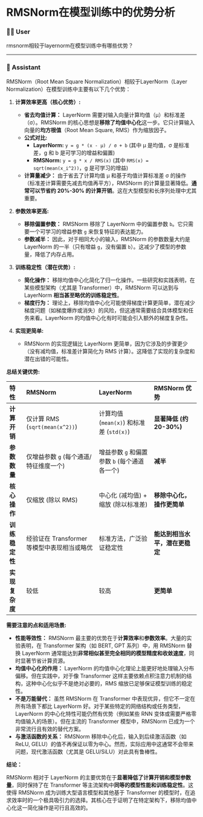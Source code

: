 # RMSNorm在模型训练中的优势分析

### 🧑‍💻 User

rmsnorm相较于layernorm在模型训练中有哪些优势？

---

### 🤖 Assistant

RMSNorm（Root Mean Square Normalization）相较于LayerNorm（Layer Normalization）在模型训练中主要有以下几个优势：

1.  **计算效率更高（核心优势）:**
    *   **省去均值计算：** LayerNorm 需要对输入向量计算均值（μ）和标准差（σ）。RMSNorm 的核心思想是**移除了均值中心化**这一步。它只计算输入向量的**均方根值**（Root Mean Square, RMS）作为缩放因子。
    *   **公式对比:**
        *   **LayerNorm:** `y = g * (x - μ) / σ + b` (其中 μ 是均值，σ 是标准差，g 和 b 是可学习的增益和偏置)
        *   **RMSNorm:** `y = g * x / RMS(x)` (其中 `RMS(x) = sqrt(mean(x_i^2))`，g 是可学习的增益)
    *   **计算量减少：** 由于省去了计算均值 μ 和基于均值计算标准差 σ 的操作（标准差计算需要先减去均值再平方），RMSNorm 的计算量显著降低。**通常可以节省约 20%-30% 的计算开销**。这在大型模型和长序列处理中尤其重要。

2.  **参数效率更高:**
    *   **移除偏置参数：** RMSNorm 移除了 LayerNorm 中的偏置参数 `b`。它只需要一个可学习的增益参数 `g` 来恢复特征的表达能力。
    *   **参数减半：** 因此，对于相同大小的输入，RMSNorm 的参数数量大约是 LayerNorm 的一半（只有增益 `g`，没有偏置 `b`）。这减少了模型的参数量，降低了内存占用。

3.  **训练稳定性（潜在优势）:**
    *   **简化操作：** 移除均值中心化简化了归一化操作。一些研究和实践表明，在某些模型架构（尤其是 Transformer）中，RMSNorm 可以达到与 LayerNorm **相当甚至略优的训练稳定性**。
    *   **梯度行为：** 理论上，移除均值中心化可能使得梯度计算更简单，潜在减少梯度问题（如梯度爆炸或消失）的风险，但这通常需要结合具体模型和任务来看。LayerNorm 的均值中心化有时可能会引入额外的梯度复杂性。

4.  **实现更简单:**
    *   RMSNorm 的实现逻辑比 LayerNorm 更简单，因为它涉及的步骤更少（没有减均值，标准差计算简化为 RMS 计算）。这降低了实现的复杂度和潜在出错的可能性。

**总结关键优势:**

| 特性         | RMSNorm                                     | LayerNorm                                    | RMSNorm 优势                                  |
| :----------- | :------------------------------------------ | :------------------------------------------- | :-------------------------------------------- |
| **计算开销** | 仅计算 RMS (`sqrt(mean(x^2))`)              | 计算均值 (`mean(x)`) 和标准差 (`std(x)`)     | **显著降低 (约 20-30%)**                      |
| **参数数量** | 仅增益参数 `g` (每个通道/特征维度一个)      | 增益参数 `g` 和偏置参数 `b` (每个通道各一个) | **减半**                                      |
| **核心操作** | 仅缩放 (除以 RMS)                           | 中心化 (减均值) + 缩放 (除以标准差)          | **移除中心化，操作更简单**                    |
| **训练稳定性**| 经验证在 Transformer 等模型中表现相当或略优 | 标准方法，广泛验证稳定性                     | **能达到相当水平，潜在更稳定**                |
| **实现复杂度**| 较低                                        | 较高                                         | **更简单**                                    |

**需要注意的点和适用场景:**

*   **性能等效性：** RMSNorm 最主要的优势在于**计算效率**和**参数效率**。大量的实验表明，在 Transformer 架构（如 BERT, GPT 系列）中，用 RMSNorm 替换 LayerNorm 通常能达到**非常相似甚至完全相同的模型精度和收敛速度**，同时显著节省计算资源。
*   **均值中心化的作用：** LayerNorm 的均值中心化理论上能更好地处理输入分布偏移。但在实践中，对于像 Transformer 这样主要依赖点积注意力机制的结构，这种中心化似乎不是绝对必要的，RMS 缩放已足够保证模型训练的稳定性。
*   **不是万能替代：** 虽然 RMSNorm 在 Transformer 中表现优异，但它不一定在所有场景下都比 LayerNorm 好。对于某些特定的网络结构或任务类型，LayerNorm 的中心化特性可能仍然有优势（例如某些 RNN 变体或需要严格零均值输入的场景）。但在主流的 Transformer 模型中，RMSNorm 已成为一个非常流行且有效的替代方案。
*   **与激活函数的关系：** RMSNorm 移除中心化后，输入到后续激活函数（如 ReLU, GELU）的值不再保证以零为中心。然而，实际应用中这通常不会带来问题，现代激活函数（尤其是 GELU/SiLU）对此具有鲁棒性。

**结论：**

RMSNorm 相对于 LayerNorm 的主要优势在于**显著降低了计算开销和模型参数量**，同时保持了在 Transformer 等主流架构中**同等的模型性能和训练稳定性**。这使得 RMSNorm 成为训练大型语言模型和其他基于 Transformer 的模型时，在追求效率时的一个极具吸引力的选择。其核心在于证明了在特定架构下，移除均值中心化这一简化操作是可行且高效的。